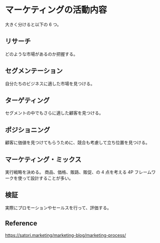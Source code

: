 # マーケティングの活動内容

大きく分けると以下の 6 つ。

## リサーチ

どのような市場があるのか把握する。

## セグメンテーション

自分たちのビジネスに適した市場を見つける。

## ターゲティング

セグメントの中でもさらに適した顧客を見つける。

## ポジショニング

顧客に価値を見つけてもらうために、競合も考慮して立ち位置を見つける。

## マーケティング・ミックス

実行戦略を決める。
商品、価格、販路、販促、の 4 点を考える 4P フレームワークを使って設計することが多い。

## 検証

実際にプロモーションやセールスを行って、評価する。

## Reference

https://satori.marketing/marketing-blog/marketing-process/
